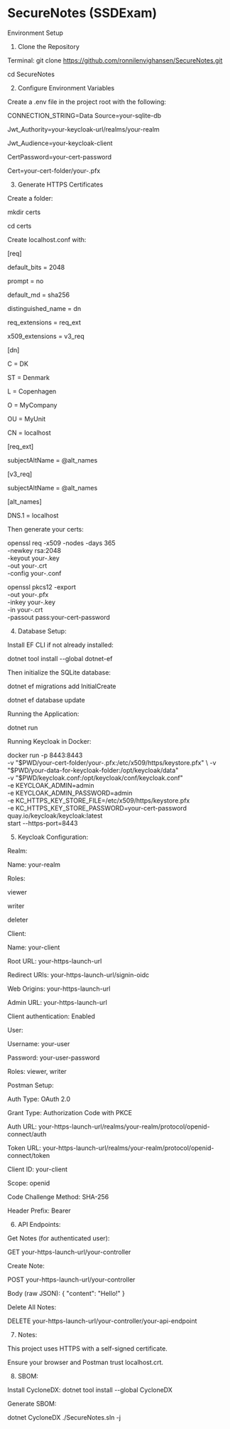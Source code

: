 # SecureNotes (SSDExam)

Environment Setup

1. Clone the Repository

Terminal:
git clone https://github.com/ronnilenvighansen/SecureNotes.git

cd SecureNotes

2. Configure Environment Variables

Create a .env file in the project root with the following:

CONNECTION_STRING=Data Source=your-sqlite-db

Jwt_Authority=your-keycloak-url/realms/your-realm

Jwt_Audience=your-keycloak-client

CertPassword=your-cert-password

Cert=your-cert-folder/your-.pfx

3. Generate HTTPS Certificates

Create a folder:

mkdir certs

cd certs

Create localhost.conf with:

[req]

default_bits       = 2048

prompt             = no

default_md         = sha256

distinguished_name = dn

req_extensions     = req_ext

x509_extensions    = v3_req


[dn]

C  = DK

ST = Denmark

L  = Copenhagen

O  = MyCompany

OU = MyUnit

CN = localhost

[req_ext]

subjectAltName = @alt_names

[v3_req]

subjectAltName = @alt_names

[alt_names]

DNS.1 = localhost

Then generate your certs:

openssl req -x509 -nodes -days 365 \
  -newkey rsa:2048 \
  -keyout your-.key \
  -out your-.crt \
  -config your-.conf

openssl pkcs12 -export \
  -out your-.pfx \
  -inkey your-.key \
  -in your-.crt \
  -passout pass:your-cert-password

4. Database Setup:

Install EF CLI if not already installed:

dotnet tool install --global dotnet-ef

Then initialize the SQLite database:

dotnet ef migrations add InitialCreate

dotnet ef database update

Running the Application:

dotnet run

Running Keycloak in Docker:

docker run -p 8443:8443 \
  -v "$PWD/your-cert-folder/your-.pfx:/etc/x509/https/keystore.pfx" \
  -v "$PWD/your-data-for-keycloak-folder:/opt/keycloak/data" \
  -v "$PWD/keycloak.conf:/opt/keycloak/conf/keycloak.conf" \
  -e KEYCLOAK_ADMIN=admin \
  -e KEYCLOAK_ADMIN_PASSWORD=admin \
  -e KC_HTTPS_KEY_STORE_FILE=/etc/x509/https/keystore.pfx \
  -e KC_HTTPS_KEY_STORE_PASSWORD=your-cert-password \
  quay.io/keycloak/keycloak:latest \
  start --https-port=8443

5. Keycloak Configuration:

Realm:

Name: your-realm

Roles:

viewer

writer

deleter

Client:

Name: your-client

Root URL: your-https-launch-url

Redirect URIs: your-https-launch-url/signin-oidc

Web Origins: your-https-launch-url

Admin URL: your-https-launch-url

Client authentication: Enabled

User:

Username: your-user

Password: your-user-password

Roles: viewer, writer

Postman Setup:

Auth Type: OAuth 2.0

Grant Type: Authorization Code with PKCE

Auth URL: your-https-launch-url/realms/your-realm/protocol/openid-connect/auth

Token URL: your-https-launch-url/realms/your-realm/protocol/openid-connect/token

Client ID: your-client

Scope: openid

Code Challenge Method: SHA-256

Header Prefix: Bearer

6. API Endpoints:

Get Notes (for authenticated user):

GET your-https-launch-url/your-controller

Create Note:

POST your-https-launch-url/your-controller

Body (raw JSON):
{
  "content": "Hello!"
}

Delete All Notes:

DELETE your-https-launch-url/your-controller/your-api-endpoint

7. Notes:

This project uses HTTPS with a self-signed certificate.

Ensure your browser and Postman trust localhost.crt.

8. SBOM:

Install CycloneDX: dotnet tool install --global CycloneDX

Generate SBOM: 

dotnet CycloneDX ./SecureNotes.sln -j